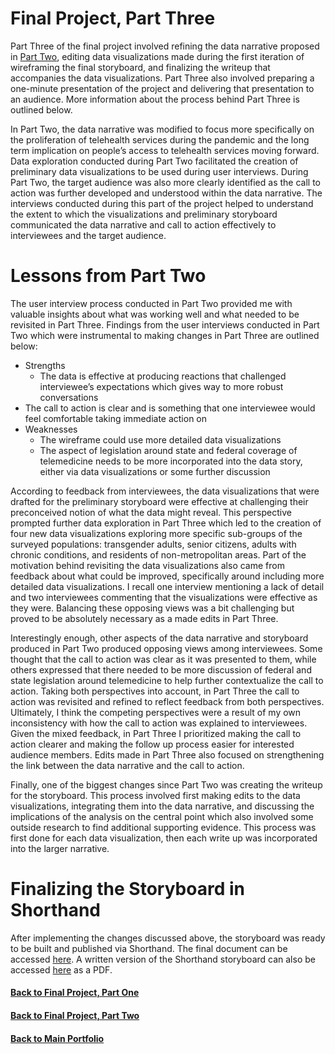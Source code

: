 # Final Project, Part Three #

Part Three of the final project involved refining the data narrative proposed in [Part Two](https://gisgomez.github.io/Gomez-Portfolio-2022/FinalProjectPart2), editing data visualizations made during the first iteration of wireframing the final storyboard, and finalizing the writeup that accompanies the data visualizations. Part Three also involved preparing a one-minute presentation of the project and delivering that presentation to an audience. More information about the process behind Part Three is outlined below. 

In Part Two, the data narrative was modified to focus more specifically on the proliferation of telehealth services during the pandemic and the long term implication on people’s access to telehealth services moving forward. Data exploration conducted during Part Two facilitated the creation of preliminary data visualizations to be used during user interviews. During Part Two, the target audience was also more clearly identified as the call to action was further developed and understood within the data narrative. The interviews conducted during this part of the project helped to understand the extent to which the visualizations and preliminary storyboard communicated the data narrative and call to action effectively to interviewees and the target audience. 

# Lessons from Part Two #
The user interview process conducted in Part Two provided me with valuable insights about what was working well and what needed to be revisited in Part Three. Findings from the user interviews conducted in Part Two which were instrumental to making changes in Part Three are outlined below: 

* Strengths
  * The data is effective at producing reactions that challenged interviewee’s expectations which gives way to more robust conversations 
 * The call to action is clear and is something that one interviewee would feel comfortable taking immediate action on 
* Weaknesses
  * The wireframe could use more detailed data visualizations
  * The aspect of legislation around state and federal coverage of telemedicine needs to be more incorporated into the data story, either via data visualizations or some further discussion 

According to feedback from interviewees, the data visualizations that were drafted for the preliminary storyboard were effective at challenging their preconceived notion of what the data might reveal. This perspective prompted further data exploration in Part Three which led to the creation of four new data visualizations exploring more specific sub-groups of the surveyed populations: transgender adults, senior citizens, adults with chronic conditions, and residents of non-metropolitan areas. Part of the motivation behind revisiting the data visualizations also came from feedback about what could be improved, specifically around including more detailed data visualizations. I recall one interview mentioning a lack of detail and two interviewees commenting that the visualizations were effective as they were. Balancing these opposing views was a bit challenging but proved to be absolutely necessary as a made edits in Part Three. 

Interestingly enough, other aspects of the data narrative and storyboard produced in Part Two produced opposing views among interviewees. Some thought that the call to action was clear as it was presented to them, while others expressed that there needed to be more discussion of federal and state legislation around telemedicine to help further contextualize the call to action. Taking both perspectives into account, in Part Three the call to action was revisited and refined to reflect feedback from both perspectives. Ultimately, I think the competing perspectives were a result of my own inconsistency with how the call to action was explained to interviewees. Given the mixed feedback, in Part Three I prioritized making the call to action clearer and making the follow up process easier for interested audience members. Edits made in Part Three also focused on strengthening the link between the data narrative and the call to action. 

Finally, one of the biggest changes since Part Two was creating the writeup for the storyboard. This process involved first making edits to the data visualizations, integrating them into the data narrative, and discussing the implications of the analysis on the central point which also involved some outside research to find additional supporting evidence. This process was first done for each data visualization, then each write up was incorporated into the larger narrative.

# Finalizing the Storyboard in Shorthand #
After implementing the changes discussed above, the storyboard was ready to be built and published via Shorthand. The final document can be accessed [here](https://carnegiemellon.shorthandstories.com/telemedicine-covid-and-beyond/index.html). A written version of the Shorthand storyboard can also be accessed [here](https://gisgomez.github.io/Gomez-Portfolio-2022/PartThree.FinalWriteUp.pdf) as a PDF. 



#### [Back to Final Project, Part One](https://gisgomez.github.io/Gomez-Portfolio-2022/FinalProject) ####

#### [Back to Final Project, Part Two](https://gisgomez.github.io/Gomez-Portfolio-2022/FinalProjectPart2) ####

#### [Back to Main Portfolio](https://gisgomez.github.io/Gomez-Portfolio-2022) ####
